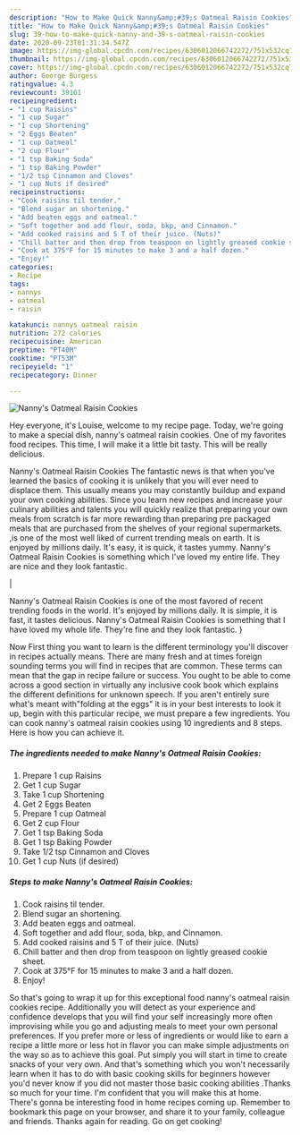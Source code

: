 ```yaml
---
description: "How to Make Quick Nanny&amp;#39;s Oatmeal Raisin Cookies"
title: "How to Make Quick Nanny&amp;#39;s Oatmeal Raisin Cookies"
slug: 39-how-to-make-quick-nanny-and-39-s-oatmeal-raisin-cookies
date: 2020-09-23T01:31:34.547Z
image: https://img-global.cpcdn.com/recipes/6306012066742272/751x532cq70/nannys-oatmeal-raisin-cookies-recipe-main-photo.jpg
thumbnail: https://img-global.cpcdn.com/recipes/6306012066742272/751x532cq70/nannys-oatmeal-raisin-cookies-recipe-main-photo.jpg
cover: https://img-global.cpcdn.com/recipes/6306012066742272/751x532cq70/nannys-oatmeal-raisin-cookies-recipe-main-photo.jpg
author: George Burgess
ratingvalue: 4.3
reviewcount: 39101
recipeingredient:
- "1 cup Raisins"
- "1 cup Sugar"
- "1 cup Shortening"
- "2 Eggs Beaten"
- "1 cup Oatmeal"
- "2 cup Flour"
- "1 tsp Baking Soda"
- "1 tsp Baking Powder"
- "1/2 tsp Cinnamon and Cloves"
- "1 cup Nuts if desired"
recipeinstructions:
- "Cook raisins til tender."
- "Blend sugar an shortening."
- "Add beaten eggs and oatmeal."
- "Soft together and add flour, soda, bkp, and Cinnamon."
- "Add cooked raisins and 5 T of their juice. (Nuts)"
- "Chill batter and then drop from teaspoon on lightly greased cookie sheet."
- "Cook at 375°F for 15 minutes to make 3 and a half dozen."
- "Enjoy!"
categories:
- Recipe
tags:
- nannys
- oatmeal
- raisin

katakunci: nannys oatmeal raisin 
nutrition: 272 calories
recipecuisine: American
preptime: "PT40M"
cooktime: "PT53M"
recipeyield: "1"
recipecategory: Dinner

---
```



![Nanny&#39;s Oatmeal Raisin Cookies](https://img-global.cpcdn.com/recipes/6306012066742272/751x532cq70/nannys-oatmeal-raisin-cookies-recipe-main-photo.jpg)

Hey everyone, it's Louise, welcome to my recipe page. Today, we're going to make a special dish, nanny&#39;s oatmeal raisin cookies. One of my favorites food recipes. This time, I will make it a little bit tasty. This will be really delicious.

Nanny&#39;s Oatmeal Raisin Cookies The fantastic news is that when you've learned the basics of cooking it is unlikely that you will ever need to displace them. This usually means you may constantly buildup and expand your own cooking abilities. Since you learn new recipes and increase your culinary abilities and talents you will quickly realize that preparing your own meals from scratch is far more rewarding than preparing pre packaged meals that are purchased from the shelves of your regional supermarkets.
,is one of the most well liked of current trending meals on earth. It is enjoyed by millions daily. It's easy, it is quick, it tastes yummy. Nanny&#39;s Oatmeal Raisin Cookies is something which I've loved my entire life. They are nice and they look fantastic.


|


Nanny&#39;s Oatmeal Raisin Cookies is one of the most favored of recent trending foods in the world. It's enjoyed by millions daily. It is simple, it is fast, it tastes delicious. Nanny&#39;s Oatmeal Raisin Cookies is something that I have loved my whole life. They're fine and they look fantastic.
}

Now First thing you want to learn is the different terminology you'll discover in recipes actually means. There are many fresh and at times foreign sounding terms you will find in recipes that are common. These terms can mean that the gap in recipe failure or success. You ought to be able to come across a good section in virtually any inclusive cook book which explains the different definitions for unknown speech. If you aren't entirely sure what's meant with"folding at the eggs" it is in your best interests to look it up,
begin with this particular recipe, we must prepare a few ingredients. You can cook nanny&#39;s oatmeal raisin cookies using 10 ingredients and 8 steps. Here is how you can achieve it.

<!--inarticleads1-->

##### The ingredients needed to make Nanny&#39;s Oatmeal Raisin Cookies:

1. Prepare 1 cup Raisins
1. Get 1 cup Sugar
1. Take 1 cup Shortening
1. Get 2 Eggs Beaten
1. Prepare 1 cup Oatmeal
1. Get 2 cup Flour
1. Get 1 tsp Baking Soda
1. Get 1 tsp Baking Powder
1. Take 1/2 tsp Cinnamon and Cloves
1. Get 1 cup Nuts (if desired)




<!--inarticleads2-->

##### Steps to make Nanny&#39;s Oatmeal Raisin Cookies:

1. Cook raisins til tender.
1. Blend sugar an shortening.
1. Add beaten eggs and oatmeal.
1. Soft together and add flour, soda, bkp, and Cinnamon.
1. Add cooked raisins and 5 T of their juice. (Nuts)
1. Chill batter and then drop from teaspoon on lightly greased cookie sheet.
1. Cook at 375°F for 15 minutes to make 3 and a half dozen.
1. Enjoy!




So that's going to wrap it up for this exceptional food nanny&#39;s oatmeal raisin cookies recipe. Additionally you will detect as your experience and confidence develops that you will find your self increasingly more often improvising while you go and adjusting meals to meet your own personal preferences. If you prefer more or less of ingredients or would like to earn a recipe a little more or less hot in flavor you can make simple adjustments on the way so as to achieve this goal. Put simply you will start in time to create snacks of your very own. And that's something which you won't necessarily learn when it has to do with basic cooking skills for beginners however you'd never know if you did not master those basic cooking abilities .Thanks so much for your time. I'm confident that you will make this at home. There's gonna be interesting food in home recipes coming up. Remember to bookmark this page on your browser, and share it to your family, colleague and friends. Thanks again for reading. Go on get cooking!
